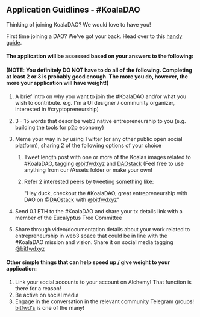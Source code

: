 ## Application Guidlines - #KoalaDAO

Thinking of joining KoalaDAO? We would love to have you!

First time joining a DAO? We've got your back. Head over to this [handy guide](Alchemy_DAO_tutorial.MD).

#### The application will be assessed based on your answers to the following:

#### (NOTE: You definitely DO NOT have to do all of the following. Completing at least 2 or 3 is probably good enough. The more you do, however, the more your application will have weight!)  

1. A brief intro on why you want to join the #KoalaDAO and/or what you wish to contribute. e.g. I'm a UI designer / community organizer, interested in #cryptopreneurship)
1. 3 - 15 words that describe web3 native entrepreneurship to you (e.g. building the tools for p2p economy)

1. Meme your way in by using Twitter (or any other public open social platform), sharing 2 of the following options of your choice
	1. Tweet length post with one or more of the Koalas images related to #KoalaDAO, tagging [@bitfwdxyz](https://twitter.com/bitfwdxyz) and [DAOstack](twitter.com/daostack) (Feel free to use anything from our /Assets folder or make your own!
	1. Refer 2 interested peers by tweeting something like:

    	"Hey duck, checkout the #KoalaDAO, great entrepreneurship with DAO on [@DAOstack](https://twitter.com/daostack) with [@bitfwdxyz](twitter.com/bitfwdxyz)"

1. Send 0.1 ETH to the #KoalaDAO and share your tx details link with a member of the Eucalyptus Tree Committee
1. Share through video/documentation details about your work related to entrepreneurship in web3 space that could be in line with the #KoalaDAO mission and vision. Share it on social media tagging [@bitfwdxyz](https://twitter.com/bitfwdxyz)

#### Other simple things that can help speed up / give weight to your application:

1. Link your social accounts to your account on Alchemy! That function is there for a reason!
1. Be active on social media
1. Engage in the conversation in the relevant community Telegram groups! [bitfwd's](https://t.me/bitfwd) is one of the many!
